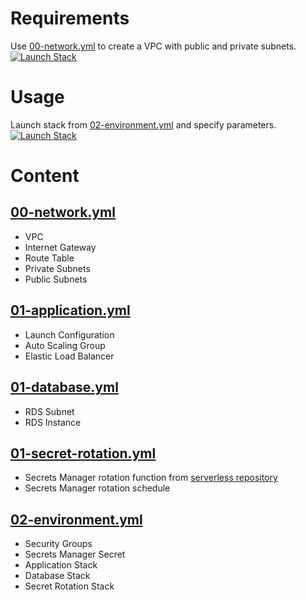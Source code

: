 # Requirements

Use [00-network.yml](00-network.yml) to create a VPC with public and private subnets.  
[![Launch Stack](https://s3.amazonaws.com/cloudformation-examples/cloudformation-launch-stack.png)](https://console.aws.amazon.com/cloudformation/home?#/stacks/new?stackName=demo-cf-network&templateURL=https://s3-eu-west-1.amazonaws.com/sysless/demo-cloudformation/00-network.yml)

# Usage

Launch stack from [02-environment.yml](02-environment.yml) and specify parameters.  
[![Launch Stack](https://s3.amazonaws.com/cloudformation-examples/cloudformation-launch-stack.png)](https://console.aws.amazon.com/cloudformation/home?#/stacks/new?stackName=demo-cf-env&templateURL=https://s3-eu-west-1.amazonaws.com/sysless/demo-cloudformation/02-environment.yml)

# Content

## [00-network.yml](00-network.yml)

- VPC
- Internet Gateway
- Route Table
- Private Subnets
- Public Subnets

## [01-application.yml](01-application.yml)

- Launch Configuration
- Auto Scaling Group
- Elastic Load Balancer

## [01-database.yml](01-database.yml)

- RDS Subnet
- RDS Instance

## [01-secret-rotation.yml](01-secret-rotation.yml)

- Secrets Manager rotation function from [serverless repository](https://serverlessrepo.aws.amazon.com/applications/arn:aws:serverlessrepo:us-east-1:297356227824:applications~SecretsManagerRDSMySQLRotationMultiUser)
- Secrets Manager rotation schedule

## [02-environment.yml](02-environment.yml)

- Security Groups
- Secrets Manager Secret
- Application Stack
- Database Stack
- Secret Rotation Stack